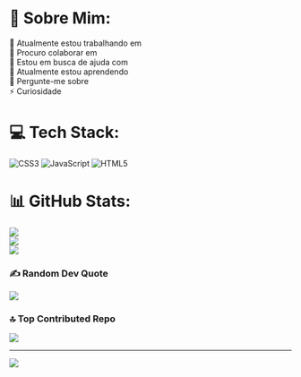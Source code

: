 # 💫 Sobre Mim:
🔭 Atualmente estou trabalhando em  
👯 Procuro colaborar em  
🤝 Estou em busca de ajuda com  
🌱 Atualmente estou aprendendo  
💬 Pergunte-me sobre  
⚡ Curiosidade  



# 💻 Tech Stack:
![CSS3](https://img.shields.io/badge/css3-%231572B6.svg?style=for-the-badge&logo=css3&logoColor=white) ![JavaScript](https://img.shields.io/badge/javascript-%23323330.svg?style=for-the-badge&logo=javascript&logoColor=%23F7DF1E) ![HTML5](https://img.shields.io/badge/html5-%23E34F26.svg?style=for-the-badge&logo=html5&logoColor=white)
# 📊 GitHub Stats:
![](https://github-readme-stats.vercel.app/api?username=RianMessias&theme=dark&hide_border=false&include_all_commits=false&count_private=false)<br/>
![](https://github-readme-streak-stats.herokuapp.com/?user=RianMessias&theme=dark&hide_border=false)<br/>
![](https://github-readme-stats.vercel.app/api/top-langs/?username=RianMessias&theme=dark&hide_border=false&include_all_commits=false&count_private=false&layout=compact)

### ✍️ Random Dev Quote
![](https://quotes-github-readme.vercel.app/api?type=horizontal&theme=radical)

### 🔝 Top Contributed Repo
![](https://github-contributor-stats.vercel.app/api?username=RianMessias&limit=5&theme=dark&combine_all_yearly_contributions=true)

---
[![](https://visitcount.itsvg.in/api?id=RianMessias&icon=0&color=0)](https://visitcount.itsvg.in)

<!-- Proudly created with GPRM ( https://gprm.itsvg.in ) -->
